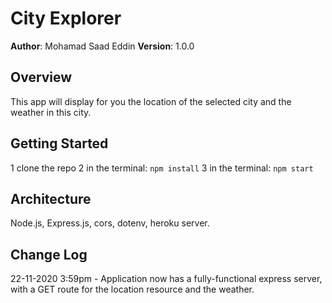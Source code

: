 # City Explorer

**Author**: Mohamad Saad Eddin
**Version**: 1.0.0 

## Overview

This app will display for you the location of the selected city and the weather in this city.

## Getting Started

1 clone the repo 
2 in the terminal: `npm install`
3 in the terminal: `npm start`

## Architecture

Node.js, Express.js, cors, dotenv, heroku server.

## Change Log

22-11-2020 3:59pm - Application now has a fully-functional express server, with a GET route for the location resource and the weather.

